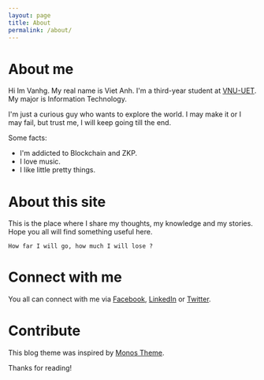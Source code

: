 ```yaml
---
layout: page
title: About
permalink: /about/
---
```


# About me
Hi Im Vanhg.
My real name is Viet Anh. I'm a third-year student at [VNU-UET](https://uet.vnu.edu.vn). My major is Information Technology.

I'm just a curious guy who wants to explore the world. I may make it or I may fail, but trust me, I will keep going till the end.

Some facts:
- I'm addicted to Blockchain and ZKP.
- I love music.
- I like little pretty things.

# About this site

This is the place where I share my thoughts, my knowledge and my stories. Hope you all will find something useful here.

```
How far I will go, how much I will lose ? 
```
# Connect with me
You all can connect with me via [Facebook](https://www.facebook.com/iamvanhg/), [LinkedIn](https://www.linkedin.com/in/pham-gia-viet-anh-68676b223/) or [Twitter](https://twitter.com/PVanh21). 

# Contribute
This blog theme was inspired by [Monos Theme](https://github.com/ejjoo/jekyll-theme-monos).

Thanks for reading!
